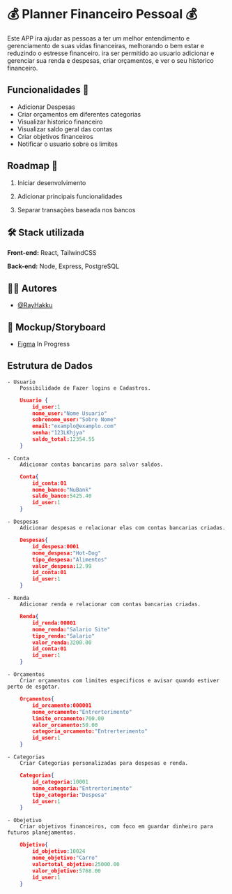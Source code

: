 # :moneybag: Planner Financeiro Pessoal :moneybag:

Este APP ira ajudar as pessoas a ter um melhor entendimento e gerenciamento de suas vidas financeiras, melhorando o bem estar e reduzindo o estresse financeiro.
ira ser permitido ao usuario adicionar e gerenciar sua renda e despesas, criar orçamentos, e ver o seu historico financeiro.

## Funcionalidades :pushpin:

- Adicionar Despesas
- Criar orçamentos em diferentes categorias
- Visualizar historico financeiro
- Visualizar saldo geral das contas
- Criar objetivos financeiros
- Notificar o usuario sobre os limites

## Roadmap :pushpin:

1. Iniciar desenvolvimento

2. Adicionar principais funcionalidades

3. Separar transações baseada nos bancos

## :hammer_and_wrench: Stack utilizada

**Front-end:** React, TailwindCSS

**Back-end:** Node, Express, PostgreSQL

## :man_technologist: Autores

- [@RayHakku](https://github.com/RayHakku)

## :receipt: Mockup/Storyboard

- [Figma](https://www.figma.com/file/afGQmgdNhhrzt15v4TWyqf/Planner-Financeiro?node-id=0%3A1&t=vc4LcWT1ifejr4em-1) In Progress

## Estrutura de Dados

    - Usuario
        Possibilidade de Fazer logins e Cadastros.

```json
    Usuario {
        id_user:1
        nome_user:"Nome Usuario"
        sobrenome_user:"Sobre Nome"
        email:"examplo@examplo.com"
        senha:"123LKhjya"
        saldo_total:12354.55
    }
```

    - Conta
        Adicionar contas bancarias para salvar saldos.

```json
    Conta{
        id_conta:01
        nome_banco:"NuBank"
        saldo_banco:5425.40
        id_user:1
    }
```

    - Despesas
        Adicionar despesas e relacionar elas com contas bancarias criadas.

```json
    Despesas{
        id_despesa:0001
        nome_despesa:"Hot-Dog"
        tipo_despesa:"Alimentos"
        valor_despesa:12.99
        id_conta:01
        id_user:1
    }
```

    - Renda
        Adicionar renda e relacionar com contas bancarias criadas.

```json
    Renda{
        id_renda:00001
        nome_renda:"Salario Site"
        tipo_renda:"Salario"
        valor_renda:3200.00
        id_conta:01
        id_user:1
    }
```

    - Orçamentos
        Criar orçamentos com limites especificos e avisar quando estiver perto de esgotar.

```json
    Orçamentos{
        id_orcamento:000001
        nome_orcamento:"Entrerterimento"
        limite_orcamento:700.00
        valor_orcamento:50.00
        categoria_orcamento:"Entrerterimento"
        id_user:1
    }
```

    - Categorias
        Criar Categorias personalizadas para despesas e renda.

```json
    Categorias{
        id_categoria:10001
        nome_categoria:"Entrerterimento"
        tipo_categoria:"Despesa"
        id_user:1
    }
```

    - Obejetivo
        Criar objetivos financeiros, com foco em guardar dinheiro para futuros planejamentos.

```json
    Objetivo{
        id_objetivo:10024
        nome_objetivo:"Carro"
        valortotal_objetivo:25000.00
        valor_objetivo:5768.00
        id_user:1
    }
```
